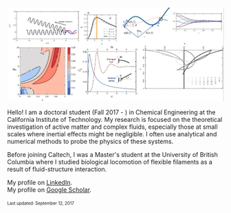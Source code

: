
![aa](/assets/picweb.jpg)

Hello! I am a doctoral student (Fall 2017 - ) in Chemical Engineering at the California Institute of Technology. My research is focused on the theoretical investigation of active matter and complex fluids, especially those at small scales where inertial effects might be negligible. I often use analytical and numerical methods to probe the physics of these systems.

Before joining Caltech, I was a Master's student at the University of British Columbia where I studied biological locomotion of flexible filaments as a result of fluid-structure interaction. 



My profile on [LinkedIn](https://ca.linkedin.com/in/zhiweipeng).  
My profile on [Google Scholar](https://scholar.google.com/citations?user=NZksGDoAAAAJ).  







<sub><sup>Last updated: September 12, 2017</sup></sub>
